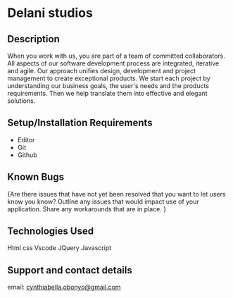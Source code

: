 # Delani studios
## Description
When you work with us, you are part of a team of committed collaborators. All aspects of our software development process are integrated, iterative and agile. Our approach unifies design, development and project management to create exceptional products. We start each project by understanding our business goals, the user's needs and the products requirements.  Then we help translate them into effective and elegant solutions.


## Setup/Installation Requirements
* Editor
* Git
* Github

## Known Bugs
{Are there issues that have not yet been resolved that you want to let users know you know? Outline any issues that would impact use of your application. Share any workarounds that are in place. }
## Technologies Used
Html 
css
Vscode
JQuery
Javascript
## Support and contact details
email: cynthiabella.obonyo@gmail.com

